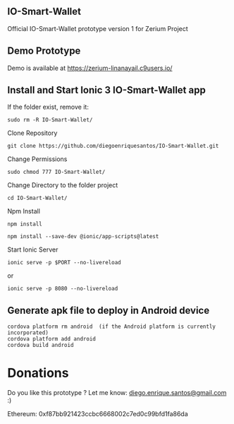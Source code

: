 ## IO-Smart-Wallet

Official IO-Smart-Wallet prototype version 1 for Zerium Project

## Demo Prototype

Demo is available at 
https://zerium-linanayail.c9users.io/


## Install and Start Ionic 3 IO-Smart-Wallet app

If the folder exist, remove it:
```
sudo rm -R IO-Smart-Wallet/ 
```

Clone Repository
```
git clone https://github.com/diegoenriquesantos/IO-Smart-Wallet.git 
```

Change Permissions
```
sudo chmod 777 IO-Smart-Wallet/
```

Change Directory to the folder project
```
cd IO-Smart-Wallet/
```

Npm Install
```
npm install
```

```
npm install --save-dev @ionic/app-scripts@latest
```

Start Ionic Server
```
ionic serve -p $PORT --no-livereload
```
or 

```
ionic serve -p 8080 --no-livereload
```


## Generate apk file to deploy in Android device
``` 
cordova platform rm android  (if the Android platform is currently incorporated)
cordova platform add android	
cordova build android
```

# Donations
Do you like this prototype ? Let me know: diego.enrique.santos@gmail.com :)

Ethereum: 0xf87bb921423ccbc6668002c7ed0c99bfd1fa86da
